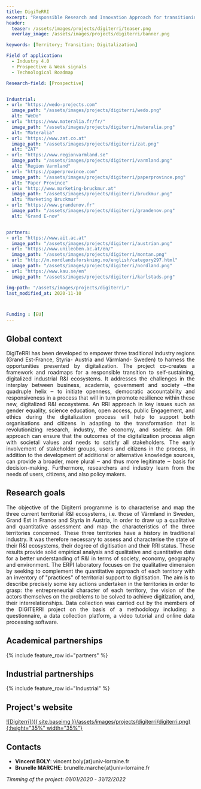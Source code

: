 ```yaml
---
title: DigiTeRRI 
excerpt: "Responsible Research and Innovation Approach for transitioning the Traditional Industry Regions into Digitalized Industry Territories"
header:
  teaser: /assets/images/projects/digiterri/teaser.png
  overlay_image: /assets/images/projects/digiterri/banner.png

keywords: [Territory; Transition; Digitalization]

Field of application:
  - Industry 4.0
  - Prospective & Weak signals
  - Technological Roadmap

Research-field: [Prospective]


Industrial:
- url: "https://wedo-projects.com"
  image_path: "/assets/images/projects/digiterri/wedo.png"
  alt: "WeDo"
- url: "https://www.materalia.fr/fr/"
  image_path: "/assets/images/projects/digiterri/materalia.png"
  alt: "Materalia"
- url: "https://www.zat.co.at"
  image_path: "/assets/images/projects/digiterri/zat.png"
  alt: "ZAT"
- url: "https://www.regionvarmland.se"
  image_path: "/assets/images/projects/digiterri/varmland.png"
  alt: "Region Varmland"
- url: "https://paperprovince.com"
  image_path: "/assets/images/projects/digiterri/paperprovince.png"
  alt: "Paper Province" 
- url: "http://www.marketing-bruckmur.at"
  image_path: "/assets/images/projects/digiterri/bruckmur.png"
  alt: "Marketing Bruckmur" 
- url: "https://www.grandenov.fr"
  image_path: "/assets/images/projects/digiterri/grandenov.png"
  alt: "Grand E-nov" 


partners:
- url: "https://www.ait.ac.at"
  image_path: "/assets/images/projects/digiterri/austrian.png"
- url: "https://www.unileoben.ac.at/en/"
  image_path: "/assets/images/projects/digiterri/montan.png"
- url: "http://m.nordlandsforskning.no/english/category297.html"
  image_path: "/assets/images/projects/digiterri/nordland.png"
- url: "https://www.kau.se/en"
  image_path: "/assets/images/projects/digiterri/karlstads.png"

img-path: "/assets/images/projects/digiterri/"  
last_modified_at: 2020-11-10  



Funding : [EU]
---
```


## Global context

<p style="text-align:justify;">DigiTeRRI has been developed to empower three traditional industry regions (Grand Est-France, Styria- Austria and Värmland- Sweden) to harness the opportunities presented by digitalization.  The project co-creates a framework and roadmaps for a responsible transition to self-sustaining, digitalized industrial R&I ecosystems. It addresses the challenges in the interplay between business, academia, government and society ‒the quadruple helix ‒ to initiate openness, democratic accountability and responsiveness in a process that will in turn promote resilience within these new, digitalized R&I ecosystems. An RRI approach in key issues such as gender equality, science education, open access, public Engagement, and ethics during the digitalization process will help to support both organisations and citizens in adapting to the transformation that is revolutionizing research, industry, the economy, and society. An RRI approach can ensure that the outcomes of the digitalization process align with societal values and needs to satisfy all stakeholders. The early involvement of stakeholder groups, users and citizens in the process, in addition to the development of additional or alternative knowledge sources, can provide a broader, more plural ‒ and thus more legitimate ‒ basis for decision-making. Furthermore, researchers and industry learn from the needs of users, citizens, and also policy makers.</p>  

## Research goals

<p style="text-align:justify;">The objective of the Digiterri programme is to characterise and map the three current territorial R&I ecosystems, i.e. those of Värmland in Sweden, Grand Est in France and Styria in Austria, in order to draw up a qualitative and quantitative assessment and map the characteristics of the three territories concerned. These three territories have a history in traditional industry. It was therefore necessary to assess and characterise the state of their R&I ecosystems, their degree of digitisation and their RRI status. These results provide solid empirical analysis and qualitative and quantitative data for a better understanding of R&I in terms of society, economy, geography and environment. The ERPI laboratory focuses on the qualitative dimension by seeking to complement the quantitative approach of each territory with an inventory of "practices" of territorial support to digitisation. The aim is to describe precisely some key actions undertaken in the territories in order to grasp: the entrepreneurial character of each territory, the vision of the actors themselves on the problems to be solved to achieve digitization, and, their interrelationships. Data collection was carried out by the members of the DIGITERRI project on the basis of a methodology including: a questionnaire, a data collection platform, a video tutorial and online data processing software.</p> 

## Academical partnerships

{% include feature_row id="partners" %}


## Industrial partnerships

{% include feature_row id="Industrial" %}



## Project's website

<a href="https://digiterri.eu">![Digiterri]({{ site.baseimg }}/assets/images/projects/digiterri/digiterri.png){:height="35%" width="35%"}</a> 



## Contacts 
* **Vincent BOLY**: vincent.boly{at}univ-lorraine.fr
* **Brunelle MARCHE**: brunelle.marche{at}univ-lorraine.fr




 *Timming of the project: 01/01/2020 - 31/12/2022*